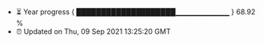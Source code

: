 - ⏳ Year progress { ████████████████████▁▁▁▁▁▁▁▁▁▁ } 68.92 %
- ⏰ Updated on Thu, 09 Sep 2021 13:25:20 GMT

